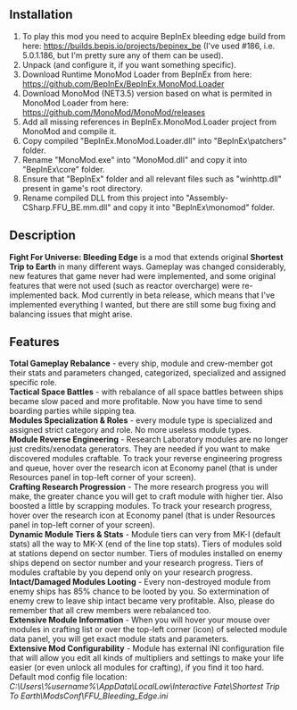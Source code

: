 ## Installation
1) To play this mod you need to acquire BepInEx bleeding edge build from here: https://builds.bepis.io/projects/bepinex_be (I've used #186, i.e. 5.0.1.186, but I'm pretty sure any of them can be used).  
2) Unpack (and configure it, if you want something specific).  
3) Download Runtime MonoMod Loader from BepInEx from here: https://github.com/BepInEx/BepInEx.MonoMod.Loader  
4) Download MonoMod (NET3.5) version based on what is permited in MonoMod Loader from here: https://github.com/MonoMod/MonoMod/releases  
5) Add all missing references in BepInEx.MonoMod.Loader project from MonoMod and compile it.  
6) Copy compiled "BepInEx.MonoMod.Loader.dll" into "BepInEx\patchers\" folder.  
7) Rename "MonoMod.exe" into "MonoMod.dll" and copy it into "BepInEx\core\" folder.  
8) Ensure that "BepInEx" folder and all relevant files such as "winhttp.dll" present in game's root directory.  
9) Rename compiled DLL from this project into "Assembly-CSharp.FFU_BE.mm.dll" and copy it into "BepInEx\monomod\" folder.  


## Description
**Fight For Universe: Bleeding Edge** is a mod that extends original **Shortest Trip to Earth** in many different ways. Gameplay was changed considerably, new features that game never had were implemented, and some original features that were not used (such as reactor overcharge) were re-implemented back. Mod currently in beta release, which means that I've implemented everything I wanted, but there are still some bug fixing and balancing issues that might arise.


## Features
**Total Gameplay Rebalance** - every ship, module and crew-member got their stats and parameters changed, categorized, specialized and assigned specific role.  
**Tactical Space Battles** - with rebalance of all space battles between ships became slow paced and more profitable. Now you have time to send boarding parties while sipping tea.  
**Modules Specialization & Roles** - every module type is specialized and assigned strict category and role. No more useless module types.  
**Module Reverse Engineering** - Research Laboratory modules are no longer just credits/xenodata generators. They are needed if you want to make discovered modules craftable. To track your reverse engineering progress and queue, hover over the research icon at Economy panel (that is under Resources panel in top-left corner of your screen).  
**Crafting Research Progression** - The more research progress you will make, the greater chance you will get to craft module with higher tier. Also boosted a little by scrapping modules. To track your research progress, hover over the research icon at Economy panel (that is under Resources panel in top-left corner of your screen).  
**Dynamic Module Tiers & Stats** - Module tiers can very from MK-I (default stats) all the way to MK-X (end of the line top stats). Tiers of modules sold at stations depend on sector number. Tiers of modules installed on enemy ships depend on sector number and your research progress. Tiers of modules craftable by you depend only on your research progress.  
**Intact/Damaged Modules Looting** - Every non-destroyed module from enemy ships has 85% chance to be looted by you. So extermination of enemy crew to leave ship intact became very profitable. Also, please do remember that all crew members were rebalanced too.  
**Extensive Module Information** - When you will hover your mouse over modules in crafting list or over the top-left corner (icon) of selected module data panel, you will get exact module stats and parameters.  
**Extensive Mod Configurability** - Module has external INI configuration file that will allow you edit all kinds of multipliers and settings to make your life easier (or even unlock all modules for crafting), if you find it too hard. Default mod config file location: *C:\Users\\%username%\\AppData\LocalLow\Interactive Fate\Shortest Trip To Earth\ModsConf\FFU_Bleeding_Edge.ini*
